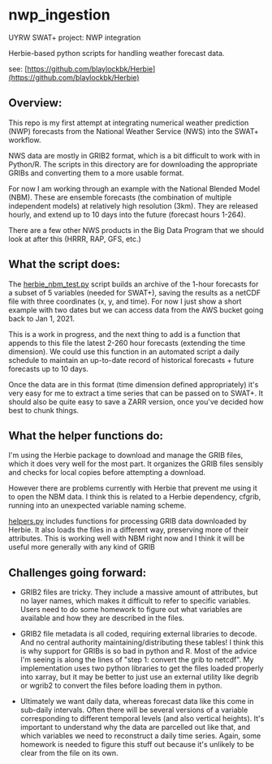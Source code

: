 # nwp_ingestion
UYRW SWAT+ project: NWP integration

Herbie-based python scripts for handling weather forecast data.

see: [https://github.com/blaylockbk/Herbie](https://github.com/blaylockbk/Herbie)


## Overview: 

This repo is my first attempt at integrating numerical weather prediction (NWP) forecasts from the National Weather Service (NWS) into the SWAT+ workflow.

NWS data are mostly in GRIB2 format, which is a bit difficult to work with in Python/R. The scripts in this directory are for downloading the appropriate GRIBs and converting them to a more usable format.

For now I am working through an example with the National Blended Model (NBM). These are ensemble forecasts (the combination of multiple independent models) at relatively high resolution (3km). They are released hourly, and extend up to 10 days into the future (forecast hours 1-264).

There are a few other NWS products in the Big Data Program that we should look at after this (HRRR, RAP, GFS, etc.)


## What the script does:

The [herbie_nbm_test.py](https://github.com/deankoch/nwp_ingestion/blob/main/herbie_nbm_test.py) script builds an archive of the 1-hour forecasts for a subset of 5 variables (needed for SWAT+), saving the results as a netCDF file with three coordinates (x, y, and time). For now I just show a short example with two dates but we can access data from the AWS bucket going back to Jan 1, 2021.

This is a work in progress, and the next thing to add is a function that appends to this file the latest 2-260 hour forecasts (extending the time dimension). We could use this function in an automated script a daily schedule to maintain an up-to-date record of historical forecasts + future forecasts up to 10 days.

Once the data are in this format (time dimension defined appropriately) it's very easy for me to extract a time series that can be passed on to SWAT+. It should also be quite easy to save a ZARR version, once you've decided how best to chunk things.


## What the helper functions do:

I'm using the Herbie package to download and manage the GRIB files, which it does very well for the most part. It organizes the GRIB files sensibly and checks for local copies before attempting a download.

However there are problems currently with Herbie that prevent me using it to open the NBM data. I think this is related to a Herbie dependency, cfgrib, running into an unexpected variable naming scheme.

[helpers.py](https://github.com/deankoch/nwp_ingestion/blob/main/helpers.py) includes functions for processing GRIB data downloaded by Herbie. It also loads the files in a different way, preserving more of their attributes. This is working well with NBM right now and I think it will be useful more generally with any kind of GRIB


## Challenges going forward:

- GRIB2 files are tricky. They include a massive amount of attributes, but no layer names, which makes it difficult to refer to specific variables. Users need to do some homework to figure out what variables are available and how they are described in the files.

- GRIB2 file metadata is all coded, requiring external libraries to decode. And no central authority maintaining/distributing these tables! I think this is why support for GRIBs is so bad in python and R. Most of the advice I'm seeing is along the lines of "step 1: convert the grib to netcdf". My implementation uses two python libraries to get the files loaded properly into xarray, but it may be better to just use an external utility like degrib or wgrib2 to convert the files before loading them in python.

- Ultimately we want daily data, whereas forecast data like this come in sub-daily intervals. Often there will be several versions of a variable corresponding to different temporal levels (and also vertical heights). It's important to understand why the data are parcelled out like that, and which variables we need to reconstruct a daily time series. Again, some homework is needed to figure this stuff out because it's unlikely to be clear from the file on its own.



